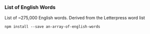 ### List of English Words
List of ~275,000 English words. Derived from the Letterpress word list

`npm install --save an-array-of-english-words`